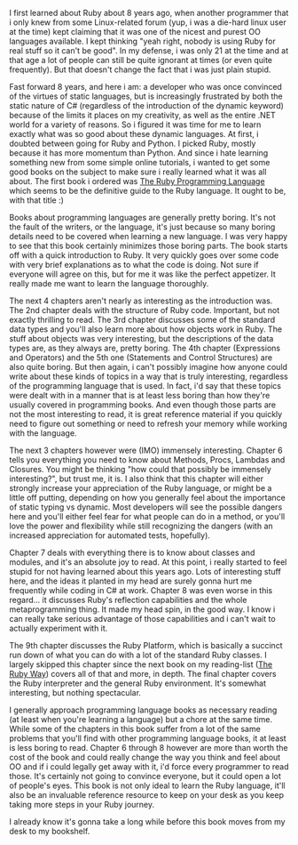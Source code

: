I first learned about Ruby about 8 years ago, when another programmer that i only knew from some Linux-related forum (yup, i was a die-hard linux user at the time) kept claiming that it was one of the nicest and purest OO languages available.  I kept thinking "yeah right, nobody is using Ruby for real stuff so it can't be good".  In my defense, i was only 21 at the time and at that age a lot of people can still be quite ignorant at times (or even quite frequently).  But that doesn't change the fact that i was just plain stupid.

Fast forward 8 years, and here i am: a developer who was once convinced of the virtues of static languages, but is increasingly frustrated by both the static nature of C# (regardless of the introduction of the dynamic keyword) because of the limits it places on my creativity, as well as the entire .NET world for a variety of reasons.  So i figured it was time for me to learn exactly what was so good about these dynamic languages.  At first, i doubted between going for Ruby and Python.  I picked Ruby, mostly because it has more momentum than Python.  And since i hate learning something new from some simple online tutorials, i wanted to get some good books on the subject to make sure i really learned what it was all about.  The first book i ordered was <a href="http://www.amazon.com/Ruby-Programming-Language-David-Flanagan/dp/0596516177/ref=sr_1_1?ie=UTF8&s=books&qid=1281888595&sr=8-1">The Ruby Programming Language</a> which seems to be the definitive guide to the Ruby language.  It ought to be, with that title :)

Books about programming languages are generally pretty boring. It's not the fault of the writers, or the language, it's just because so many boring details need to be covered when learning a new language. I was very happy to see that this book certainly minimizes those boring parts.  The book starts off with a quick introduction to Ruby.  It very quickly goes over some code with very brief explanations as to what the code is doing.  Not sure if everyone will agree on this, but for me it was like the perfect appetizer. It really made me want to learn the language thoroughly.

The next 4 chapters aren't nearly as interesting as the introduction was.  The 2nd chapter deals with the structure of Ruby code.  Important, but not exactly thrilling to read.  The 3rd chapter discusses some of the standard data types and you'll also learn more about how objects work in Ruby.  The stuff about objects was very interesting, but the descriptions of the data types are, as they always are, pretty boring.  The 4th chapter (Expressions and Operators) and the 5th one (Statements and Control Structures) are also quite boring.  But then again, i can't possibly imagine how anyone could write about these kinds of topics in a way that is truly interesting, regardless of the programming language that is used.  In fact, i'd say that these topics were dealt with in a manner that is at least less boring than how they're usually covered in programming books.  And even though those parts are not the most interesting to read, it is great reference material if you quickly need to figure out something or need to refresh your memory while working with the language.
 
The next 3 chapters however were (IMO) immensely interesting.  Chapter 6 tells you everything you need to know about Methods, Procs, Lambdas and Closures.  You might be thinking "how could that possibly be immensely interesting?", but trust me, it is.  I also think that this chapter will either strongly increase your appreciation of the Ruby language, or might be a little off putting, depending on how you generally feel about the importance of static typing vs dynamic.  Most developers will see the possible dangers here and you'll either feel fear for what people can do in a method, or you'll love the power and flexibility while still recognizing the dangers (with an increased appreciation for automated tests, hopefully).

Chapter 7 deals with everything there is to know about classes and modules, and it's an absolute joy to read.  At this point, i really started to feel stupid for not having learned about this years ago.  Lots of interesting stuff here, and the ideas it planted in my head are surely gonna hurt me frequently while coding in C# at work.  Chapter 8 was even worse in this regard... it discusses Ruby's reflection capabilities and the whole metaprogramming thing.  It made my head spin, in the good way.   I know i can really take serious advantage of those capabilities and i can't wait to actually experiment with it.

The 9th chapter discusses the Ruby Platform, which is basically a succinct run down of what you can do with a lot of the standard Ruby classes.  I largely skipped this chapter since the next book on my reading-list (<a href="http://www.amazon.com/Ruby-Way-Second-Techniques-Programming/dp/0672328844/ref=sr_1_1?ie=UTF8&s=books&qid=1281892019&sr=8-1">The Ruby Way</a>) covers all of that and more, in depth.  The final chapter covers the Ruby interpreter and the general Ruby environment.  It's somewhat interesting, but nothing spectacular.

I generally approach programming language books as necessary reading (at least when you're learning a language) but a chore at the same time.  While some of the chapters in this book suffer from a lot of the same problems that you'll find with other programming language books, it at least is less boring to read.  Chapter 6 through 8 however are more than worth the cost of the book and could really change the way you think and feel about OO and if i could legally get away with it, i'd force every programmer to read those.  It's certainly not going to convince everyone, but it could open a lot of people's eyes.  This book is not only ideal to learn the Ruby language, it'll also be an invaluable reference resource to keep on your desk as you keep taking more steps in your Ruby journey.

I already know it's gonna take a long while before this book moves from my desk to my bookshelf.